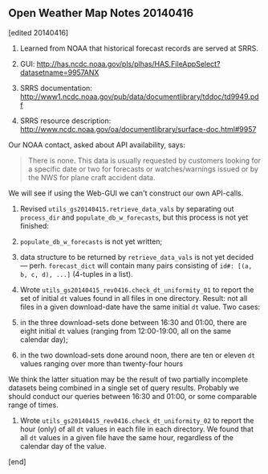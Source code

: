 ## Open Weather Map Notes 20140416

[edited 20140416]

1. Learned from NOAA that historical forecast records are served at SRRS.

  2. GUI: http://has.ncdc.noaa.gov/pls/plhas/HAS.FileAppSelect?datasetname=9957ANX
  2. SRRS documentation: http://www1.ncdc.noaa.gov/pub/data/documentlibrary/tddoc/td9949.pdf
  2. SRRS resource description: http://www.ncdc.noaa.gov/oa/documentlibrary/surface-doc.html#9957

   Our NOAA contact, asked about API availability, says:
   
   > There is none.  This data is usually requested by customers looking for a specific date or two for forecasts or watches/warnings issued or by the NWS for plane craft accident data.
   
   We will see if using the Web-GUI we can't construct our own API-calls.

1. Revised `utils_gs20140415.retrieve_data_vals` by separating out `process_dir` and `populate_db_w_forecasts`, but this process is not yet finished:

  2. `populate_db_w_forecasts` is not yet written;
  2. data structure to be returned by `retrieve_data_vals` is not yet decided — perh. `forecast_dict` will contain many pairs consisting of `id#: [(a, b, c, d), ...]` (4-tuples in a list).

1. Wrote `utils_gs20140415_rev0416.check_dt_uniformity_01` to report the set of initial `dt` values found in all files in one directory. Result: not all files in a given download-date have the same initial `dt` value. Two cases:

  2. in the three download-sets done between 16:30 and 01:00, there are eight initial `dt` values (ranging from 12:00-19:00, all on the same calendar day);
  2. in the two download-sets done around noon, there are ten or eleven `dt` values ranging over more than twenty-four hours
  
   We think the latter situation may be the result of two partially incomplete datasets being combined in a single set of query results. Probably we should conduct our queries between 16:30 and 01:00, or some comparable range of times.

1. Wrote `utils_gs20140415_rev0416.check_dt_uniformity_02` to report the hour (only) of all `dt` values in each file in each directory. We found that all `dt` values in a given file have the same hour, regardless of the calendar day of the value.

[end]
